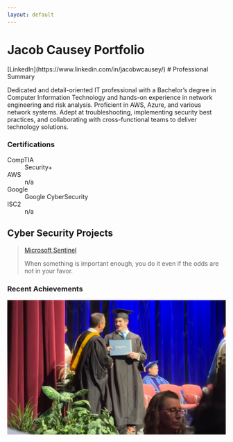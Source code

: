 ```yaml
---
layout: default
---
```

<h1>Jacob Causey Portfolio</h1>
[LinkedIn](https://www.linkedin.com/in/jacobwcausey/)
# Professional Summary

Dedicated and detail-oriented IT professional with a Bachelor’s degree in Computer Information Technology and hands-on experience in network engineering and risk analysis. Proficient in AWS, Azure, and various network systems. Adept at troubleshooting, implementing security best practices, and collaborating with cross-functional teams to deliver technology solutions.

### Certifications

<dl>
<dt>CompTIA</dt>
<dd>Security+</dd>
<dt>AWS</dt>
<dd>n/a</dd>
<dt>Google</dt>
<dd>Google CyberSecurity</dd>
<dt>ISC2</dt>
<dd>n/a</dd>
</dl>

## Cyber Security Projects

> [Microsoft Sentinel]()
>
> When something is important enough, you do it even if the odds are not in your favor.

### Recent Achievements

![Graduation](./IMG_0707.jpeg)


